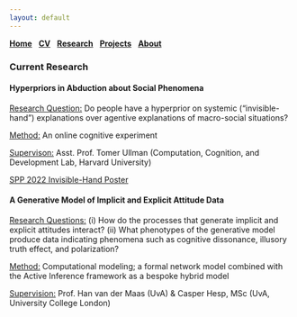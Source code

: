 ```yaml
---
layout: default
---
```


[__Home__](./) &nbsp; [__CV__](./cv.md) &nbsp; [__Research__](./research.md) &nbsp; [__Projects__](./projects.md) &nbsp; [__About__](./about.md)

<!--
#### general interests:
<ins>Topic:</ins> Video Advertising, Targeting Interventions, <br/>
Entertainment Commerce, Incentive Design<br/>
<ins>Method:</ins> Computer Vision, Reinforcement Learning, <br/>
Natural Language Processing, Causal Inference
-->

### Current Research

#### Hyperpriors in Abduction about Social Phenomena

<ins>Research Question:</ins> Do people have a hyperprior on systemic (“invisible-hand”) explanations over agentive explanations of macro-social situations? <br/>

<ins>Method:</ins> An online cognitive experiment <br/>

<ins>Supervison:</ins> Asst. Prof. Tomer Ullman (Computation, Cognition, and Development Lab, Harvard University)

 [SPP 2022 Invisible-Hand Poster](./assets/files/spp2022poster.pdf)

#### A Generative Model of Implicit and Explicit Attitude Data

<ins>Research Questions:</ins> (i) How do the processes that generate implicit and explicit attitudes interact? (ii) What phenotypes of the generative model produce data indicating phenomena such as cognitive dissonance, illusory truth effect, and polarization?

<ins>Method:</ins> Computational modeling; a formal network model combined with the Active Inference framework as a bespoke hybrid model

<ins>Supervision:</ins> Prof. Han van der Maas (UvA) & Casper Hesp, MSc (UvA, University College London)

<!-- ### Past Research

#### Cognitive Processes Underlying Self-Efficacy in Expert, Novice and Beginning Teachers

#### -->

